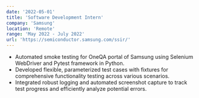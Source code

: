 ```yaml
---
date: '2022-05-01'
title: 'Software Development Intern'
company: 'Samsung'
location: 'Remote'
range: 'May 2022 - July 2022'
url: 'https://semiconductor.samsung.com/ssir/'
---
```


- Automated smoke testing for OneQA portal of Samsung using Selenium WebDriver and Pytest framework in Python.
- Developed flexible, parameterized test cases with fixtures for comprehensive functionality testing across various scenarios.
- Integrated robust logging and automated screenshot capture to track test progress and efficiently analyze potential errors.
